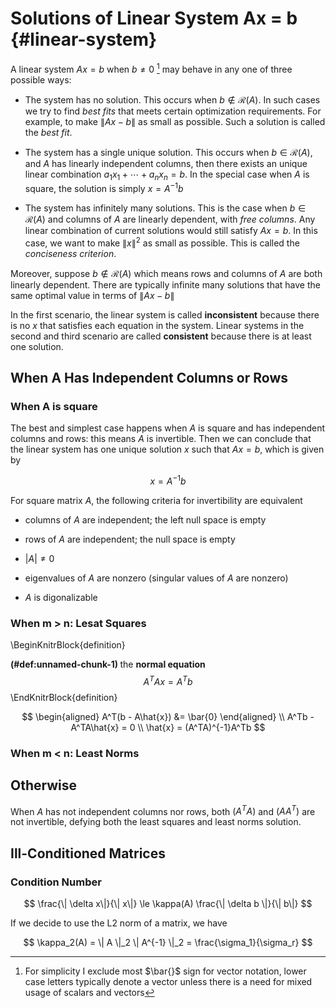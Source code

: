# Solutions of Linear System Ax = b {#linear-system}

A linear system $Ax= b$ when $b \not = 0$ [^linear-system-1] may behave in any one of three possible ways:

[^linear-system-1]: For simplicity I exclude most $\bar{}$ sign for vector notation, lower case letters typically denote a vector unless there is a need for mixed usage of scalars and vectors

-   The system has no solution. This occurs when $b \not \in \mathcal{R}(A)$. In such cases we try to find *best fits* that meets certain optimization requirements. For example, to make $\|Ax - b\|$ as small as possible. Such a solution is called the *best fit*.

-   The system has a single unique solution. This occurs when $b \in \mathcal{R}(A)$, and $A$ has linearly independent columns, then there exists an unique linear combination $a_1x_1 + \cdots + a_nx_n = b$. In the special case when $A$ is square, the solution is simply $x = A^{-1}b$

-   The system has infinitely many solutions. This is the case when $b \in \mathcal{R}(A)$ and columns of $A$ are linearly dependent, with *free columns*. Any linear combination of current solutions would still satisfy $Ax = b$. In this case, we want to make $\| x \|^2$ as small as possible. This is called the *conciseness criterion*.

Moreover, suppose $b \not \in \mathcal{R}(A)$ which means rows and columns of $A$ are both linearly dependent. There are typically infinite many solutions that have the same optimal value in terms of $\|Ax -b\|$

In the first scenario, the linear system is called **inconsistent** because there is no $x$ that satisfies each equation in the system. Linear systems in the second and third scenario are called **consistent** because there is at least one solution.

## When A Has Independent Columns or Rows

### When A is square

The best and simplest case happens when $A$ is square and has independent columns and rows: this means $A$ is invertible. Then we can conclude that the linear system has one unique solution $x$ such that $Ax = b$, which is given by

$$
x = A^{-1}b
$$

For square matrix $A$, the following criteria for invertibility are equivalent

-   columns of $A$ are independent; the left null space is empty

-   rows of $A$ are independent; the null space is empty

-   $|A| \not = 0$

-   eigenvalues of $A$ are nonzero (singular values of $A$ are nonzero)

-   $A$ is digonalizable



### When m > n: Lesat Squares

\BeginKnitrBlock{definition}<div class="definition"><span class="definition" id="def:unnamed-chunk-1"><strong>(\#def:unnamed-chunk-1) </strong></span>the **normal equation** 
$$
A^TAx = A^Tb
$$</div>\EndKnitrBlock{definition}

$$
\begin{aligned}
A^T(b - A\hat{x}) &= \bar{0}
\end{aligned} \\
A^Tb - A^TA\hat{x} = 0 \\
\hat{x} = (A^TA)^{-1}A^Tb
$$

### When m < n: Least Norms

## Otherwise

When $A$ has not independent columns nor rows, both $(A^TA)$ and $(AA^T)$ are not invertible, defying both the least squares and least norms solution.

## Ill-Conditioned Matrices

### Condition Number

$$
\frac{\| \delta x\|}{\| x\|} \le \kappa(A) \frac{\| \delta b \|}{\| b\|}
$$

If we decide to use the L2 norm of a matrix, we have

$$
\kappa_2(A) = \| A \|_2 \| A^{-1} \|_2 = \frac{\sigma_1}{\sigma_r}
$$
